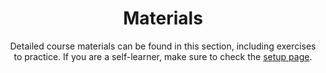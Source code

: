 ---
title: "Materials"
subtitle: Detailed course materials can be found in this section, including exercises to practice. If you are a self-learner, make sure to check the [setup page](setup.md).
---